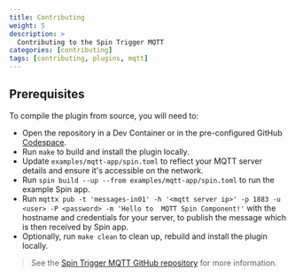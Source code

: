 ```yaml
---
title: Contributing
weight: 5
description: >
  Contributing to the Spin Trigger MQTT
categories: [contributing]
tags: [contributing, plugins, mqtt]
---
```


## Prerequisites

To compile the plugin from source, you will need to:

* Open the repository in a Dev Container or in the pre-configured GitHub [Codespace](https://codespaces.new/spinkube/spin-trigger-mqtt).
* Run `make` to build and install the plugin locally.
* Update `examples/mqtt-app/spin.toml` to reflect your MQTT server details and ensure it's accessible on the network.
* Run `spin build --up --from examples/mqtt-app/spin.toml` to run the example Spin app.
* Run `mqttx pub -t 'messages-in01' -h '<mqtt server ip>' -p 1883 -u <user> -P <password> -m 'Hello to  MQTT Spin Component!'` with the hostname and credentials for your server, to publish the message which is then received by Spin app.
* Optionally, run `make clean` to clean up, rebuild and install the plugin locally.

> See the [Spin Trigger MQTT GitHub repository](https://github.com/spinkube/spin-trigger-mqtt/) for more information.